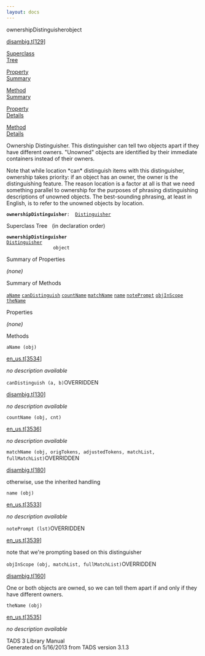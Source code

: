 ```yaml
---
layout: docs
---
```

<span class="title">ownershipDistinguisher</span><span class="type">object</span>

[disambig.t](../file/disambig.t.html)\[[129](../source/disambig.t.html#129)\]

[Superclass  
Tree](#_SuperClassTree_)

[Property  
Summary](#_PropSummary_)

[Method  
Summary](#_MethodSummary_)

[Property  
Details](#_Properties_)

[Method  
Details](#_Methods_)



Ownership Distinguisher. This distinguisher can tell two objects apart
if they have different owners. "Unowned" objects are identified by their
immediate containers instead of their owners.

Note that while location \*can\* distinguish items with this
distinguisher, ownership takes priority: if an object has an owner, the
owner is the distinguishing feature. The reason location is a factor at
all is that we need something parallel to ownership for the purposes of
phrasing distinguishing descriptions of unowned objects. The
best-sounding phrasing, at least in English, is to refer to the unowned
objects by location.

**`ownershipDistinguisher`**` :   `[`Distinguisher`](../object/Distinguisher.html)



<span id="_SuperClassTree_"></span>



<span class="hdln">Superclass Tree</span>   (in declaration order)



**`ownershipDistinguisher`**  
[`Distinguisher`](../object/Distinguisher.html)  
`                 object`  
<span id="_PropSummary_"></span>



<span class="hdln">Summary of Properties</span>  







*(none)* <span id="_MethodSummary_"></span>



<span class="hdln">Summary of Methods</span>  



[`aName`](#aName) [`canDistinguish`](#canDistinguish) [`countName`](#countName) [`matchName`](#matchName) [`name`](#name) [`notePrompt`](#notePrompt) [`objInScope`](#objInScope) [`theName`](#theName)



<span id="_Properties_"></span>



<span class="hdln">Properties</span>  



*(none)* <span id="_Methods_"></span>



<span class="hdln">Methods</span>  



<span id="aName"></span>

`aName (obj)`

[en_us.t](../file/en_us.t.html)\[[3534](../source/en_us.t.html#3534)\]



*no description available*



<span id="canDistinguish"></span>

`canDistinguish (a, b)`<span class="rem">OVERRIDDEN</span>

[disambig.t](../file/disambig.t.html)\[[130](../source/disambig.t.html#130)\]



*no description available*



<span id="countName"></span>

`countName (obj, cnt)`

[en_us.t](../file/en_us.t.html)\[[3536](../source/en_us.t.html#3536)\]



*no description available*



<span id="matchName"></span>

`matchName (obj, origTokens, adjustedTokens, matchList, fullMatchList)`<span class="rem">OVERRIDDEN</span>

[disambig.t](../file/disambig.t.html)\[[180](../source/disambig.t.html#180)\]



otherwise, use the inherited handling



<span id="name"></span>

`name (obj)`

[en_us.t](../file/en_us.t.html)\[[3533](../source/en_us.t.html#3533)\]



*no description available*



<span id="notePrompt"></span>

`notePrompt (lst)`<span class="rem">OVERRIDDEN</span>

[en_us.t](../file/en_us.t.html)\[[3539](../source/en_us.t.html#3539)\]



note that we're prompting based on this distinguisher



<span id="objInScope"></span>

`objInScope (obj, matchList, fullMatchList)`<span class="rem">OVERRIDDEN</span>

[disambig.t](../file/disambig.t.html)\[[160](../source/disambig.t.html#160)\]



One or both objects are owned, so we can tell them apart if and only if
they have different owners.



<span id="theName"></span>

`theName (obj)`

[en_us.t](../file/en_us.t.html)\[[3535](../source/en_us.t.html#3535)\]



*no description available*





TADS 3 Library Manual  
Generated on 5/16/2013 from TADS version 3.1.3


